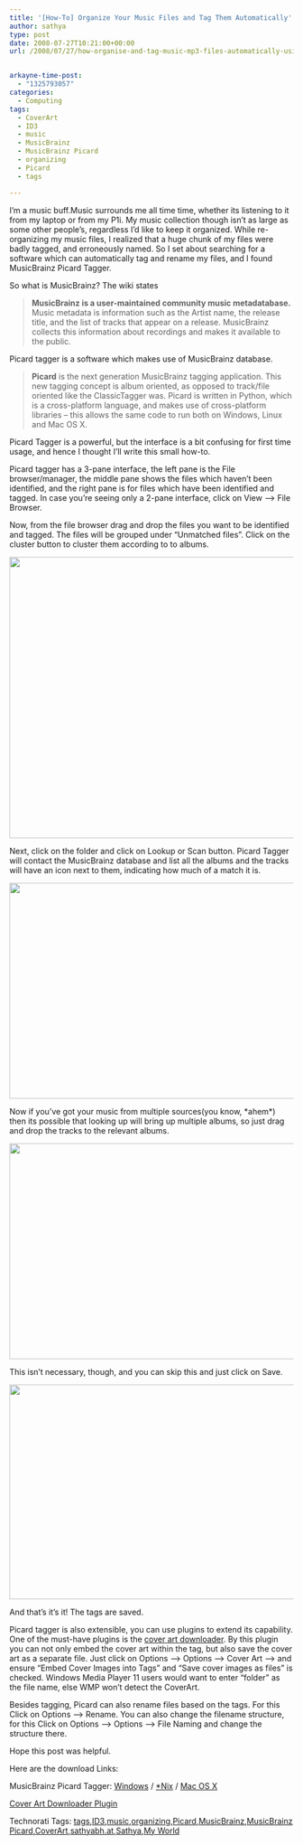 ```yaml
---
title: '[How-To] Organize Your Music Files and Tag Them Automatically'
author: sathya
type: post
date: 2008-07-27T10:21:00+00:00
url: /2008/07/27/how-organise-and-tag-music-mp3-files-automatically-using-musicbrainz-picard-tagger/


arkayne-time-post:
  - "1325793057"
categories:
  - Computing
tags:
  - CoverArt
  - ID3
  - music
  - MusicBrainz
  - MusicBrainz Picard
  - organizing
  - Picard
  - tags

---
```

I’m a music buff.Music surrounds me all time time, whether its listening to it from my laptop or from my P1i. My music collection though isn’t as large as some other people’s, regardless I’d like to keep it organized. While re-organizing my music files, I realized that a huge chunk of my files were badly tagged, and erroneously named. So I set about searching for a software which can automatically tag and rename my files, and I found MusicBrainz Picard Tagger.  
<!--more-->

So what is MusicBrainz? The wiki states

> **MusicBrainz is a user-maintained community music metadatabase.** Music metadata is information such as the Artist name, the release title, and the list of tracks that appear on a release. MusicBrainz collects this information about recordings and makes it available to the public.

Picard tagger is a software which makes use of MusicBrainz database.

> **Picard** is the next generation MusicBrainz tagging application. This new tagging concept is album oriented, as opposed to track/file oriented like the ClassicTagger was. Picard is written in Python, which is a cross-platform language, and makes use of cross-platform libraries &#8211; this allows the same code to run both on Windows, Linux and Mac OS X.

Picard Tagger is a powerful, but the interface is a bit confusing for first time usage, and hence I thought I’ll write this small how-to.

Picard tagger has a 3-pane interface, the left pane is the File browser/manager, the middle pane shows the files which haven’t been identified, and the right pane is for files which have been identified and tagged. In case you’re seeing only a 2-pane interface, click on View –> File Browser.

Now, from the file browser drag and drop the files you want to be identified and tagged. The files will be grouped under “Unmatched files”. Click on the cluster button to cluster them according to to albums.

<p style="text-align: center;">
  <a href="https://i.imgur.com/QlZ7t.png"><img class="aligncenter" src="https://i.imgur.com/QlZ7tl.jpg" alt="" width="640" height="498" /></a>
</p>

Next, click on the folder and click on Lookup or Scan button. Picard Tagger will contact the MusicBrainz database and list all the albums and the tracks will have an icon next to them, indicating how much of a match it is.

<p style="text-align: center;">
  <a href="https://i.imgur.com/hrm3R.png"><img class="aligncenter" src="https://i.imgur.com/hrm3Rl.jpg" alt="" width="640" height="382" /></a>
</p>

Now if you’ve got your music from multiple sources(you know, \*ahem\*) then its possible that looking up will bring up multiple albums, so just drag and drop the tracks to the relevant albums.

<p style="text-align: center;">
  <a href="https://i.imgur.com/8Uw4l.png"><img class="aligncenter" src="https://i.imgur.com/8Uw4ll.jpg" alt="" width="640" height="382" /></a>
</p>

This isn’t necessary, though, and you can skip this and just click on Save.

<p style="text-align: center;">
  <a href="https://i.imgur.com/DknY6.png"><img class="aligncenter" src="https://i.imgur.com/DknY6l.jpg" alt="" width="640" height="380" /></a>
</p>

And that’s it’s it! The tags are saved.

Picard tagger is also extensible, you can use plugins to extend its capability. One of the must-have plugins is the <a href="https://users.musicbrainz.org/~luks/picard-qt/plugins/coverart.py" target="_blank">cover art downloader</a>. By this plugin you can not only embed the cover art within the tag, but also save the cover art as a separate file. Just click on Options –> Options –> Cover Art –> and ensure “Embed Cover Images into Tags” and “Save cover images as files” is checked. Windows Media Player 11 users would want to enter “folder” as the file name, else WMP won’t detect the CoverArt.

Besides tagging, Picard can also rename files based on the tags. For this Click on Options –> Rename. You can also change the filename structure, for this Click on Options –> Options –> File Naming and change the structure there.

Hope this post was helpful.

Here are the download Links:

MusicBrainz Picard Tagger: <a href="https://musicbrainz.org/doc/MusicBrainz_Picard" target="_blank">Windows</a> / <a href="https://musicbrainz.org/doc/MusicBrainz_Picard" target="_blank">*Nix</a> / <a href="https://musicbrainz.org/doc/MusicBrainz_Picard" target="_blank">Mac OS X</a>

<a href="https://users.musicbrainz.org/~luks/picard-qt/plugins/coverart.py" target="_blank">Cover Art Downloader Plugin</a>

<div id="scid:0767317B-992E-4b12-91E0-4F059A8CECA8:8d17b15b-7de3-4490-9195-105201d1b9bd" class="wlWriterSmartContent" style="display: inline; float: none; margin: 0px; padding: 0px;">
  Technorati Tags: <a rel="tag" href="https://technorati.com/tags/tags">tags</a>,<a rel="tag" href="https://technorati.com/tags/ID3">ID3</a>,<a rel="tag" href="https://technorati.com/tags/music">music</a>,<a rel="tag" href="https://technorati.com/tags/organizing">organizing</a>,<a rel="tag" href="https://technorati.com/tags/Picard">Picard</a>,<a rel="tag" href="https://technorati.com/tags/MusicBrainz">MusicBrainz</a>,<a rel="tag" href="https://technorati.com/tags/MusicBrainz+Picard">MusicBrainz Picard</a>,<a rel="tag" href="https://technorati.com/tags/CoverArt">CoverArt</a>,<a rel="tag" href="https://technorati.com/tags/sathyabh.at">sathyabh.at</a>,<a rel="tag" href="https://technorati.com/tags/Sathya">Sathya</a>,<a rel="tag" href="https://technorati.com/tags/My+World">My World</a>
</div>
